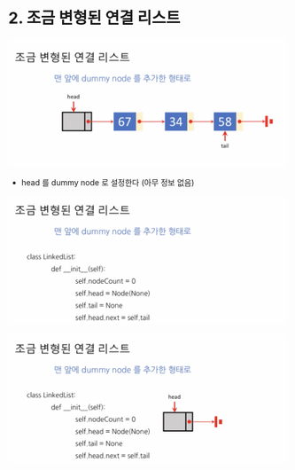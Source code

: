 # 2. 조금 변형된 연결 리스트

![](../.gitbook/assets/2020-01-16-5.18.29.png)

* head 를 dummy node 로 설정한다 \(아무 정보 없음\)

![](../.gitbook/assets/2020-01-16-5.19.16.png)

![](../.gitbook/assets/2020-01-16-5.19.39.png)



